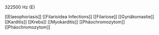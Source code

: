 322500 Hz (E)

[[Elaeophoriasis]]
[[Filarioidea Infections]]
[[Filariose]]
[[Gynäkomastie]]
[[Karditis]]
[[Krebs]]
[[Myokarditis]]
[[Phäochromozytom]]
[[Phäochromozytom]]